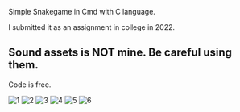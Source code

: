 Simple Snakegame in Cmd with C language.

I submitted it as an assignment in college in 2022.

## Sound assets is NOT mine. Be careful using them. ##

Code is free.

![1](https://github.com/user-attachments/assets/e16a9413-4823-4ead-9bb6-4732b0927a6a)
![2](https://github.com/user-attachments/assets/9db02499-b108-473c-bf9c-829674a44b5c)
![3](https://github.com/user-attachments/assets/8b71d190-6cbd-4425-ba48-462ad561b319)
![4](https://github.com/user-attachments/assets/edfeae49-9778-4b86-ad77-f1aea11f9c56)
![5](https://github.com/user-attachments/assets/e6f344a9-1b1b-443c-87ec-58cf72c17d1a)
![6](https://github.com/user-attachments/assets/a34f9880-67da-4bca-a76a-fbfa1214b824)

